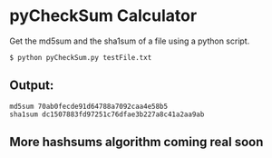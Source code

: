 # pyCheckSum Calculator
Get the md5sum and the sha1sum of a file using a python script.

```
$ python pyCheckSum.py testFile.txt
```
## Output:
```
md5sum 70ab0fecde91d64788a7092caa4e58b5
sha1sum dc1507883fd97251c76dfae3b227a8c41a2aa9ab
```

## More hashsums algorithm coming real soon
